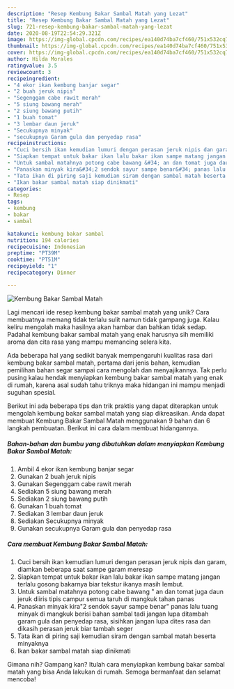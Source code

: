 ```yaml
---
description: "Resep Kembung Bakar Sambal Matah yang Lezat"
title: "Resep Kembung Bakar Sambal Matah yang Lezat"
slug: 721-resep-kembung-bakar-sambal-matah-yang-lezat
date: 2020-08-19T22:54:29.321Z
image: https://img-global.cpcdn.com/recipes/ea140d74ba7cf460/751x532cq70/kembung-bakar-sambal-matah-foto-resep-utama.jpg
thumbnail: https://img-global.cpcdn.com/recipes/ea140d74ba7cf460/751x532cq70/kembung-bakar-sambal-matah-foto-resep-utama.jpg
cover: https://img-global.cpcdn.com/recipes/ea140d74ba7cf460/751x532cq70/kembung-bakar-sambal-matah-foto-resep-utama.jpg
author: Hilda Morales
ratingvalue: 3.5
reviewcount: 3
recipeingredient:
- "4 ekor ikan kembung banjar segar"
- "2 buah jeruk nipis"
- "Segenggam cabe rawit merah"
- "5 siung bawang merah"
- "2 siung bawang putih"
- "1 buah tomat"
- "3 lembar daun jeruk"
- "Secukupnya minyak"
- "secukupnya Garam gula dan penyedap rasa"
recipeinstructions:
- "Cuci bersih ikan kemudian lumuri dengan perasan jeruk nipis dan garam, diamkan beberapa saat sampe garam meresap"
- "Siapkan tempat untuk bakar ikan lalu bakar ikan sampe matang jangan terlalu gosong bakarnya biar tekstur ikanya masih lembut."
- "Untuk sambal matahnya potong cabe bawang &#34; an dan tomat juga daun jeruk diiris tipis campur semua taruh di mangkuk tahan panas"
- "Panaskan minyak kira&#34;2 sendok sayur sampe benar&#34; panas lalu tuang minyak di mangkuk berisi bahan sambal tadi jangan lupa ditambah garam gula dan penyedap rasa, sisihkan jangan lupa dites rasa dan dikasih perasan jeruk biar tambah seger"
- "Tata ikan di piring saji kemudian siram dengan sambal matah beserta minyaknya"
- "Ikan bakar sambal matah siap dinikmati"
categories:
- Resep
tags:
- kembung
- bakar
- sambal

katakunci: kembung bakar sambal 
nutrition: 194 calories
recipecuisine: Indonesian
preptime: "PT39M"
cooktime: "PT51M"
recipeyield: "1"
recipecategory: Dinner

---
```



![Kembung Bakar Sambal Matah](https://img-global.cpcdn.com/recipes/ea140d74ba7cf460/751x532cq70/kembung-bakar-sambal-matah-foto-resep-utama.jpg)

Lagi mencari ide resep kembung bakar sambal matah yang unik? Cara membuatnya memang tidak terlalu sulit namun tidak gampang juga. Kalau keliru mengolah maka hasilnya akan hambar dan bahkan tidak sedap. Padahal kembung bakar sambal matah yang enak harusnya sih memiliki aroma dan cita rasa yang mampu memancing selera kita.



Ada beberapa hal yang sedikit banyak mempengaruhi kualitas rasa dari kembung bakar sambal matah, pertama dari jenis bahan, kemudian pemilihan bahan segar sampai cara mengolah dan menyajikannya. Tak perlu pusing kalau hendak menyiapkan kembung bakar sambal matah yang enak di rumah, karena asal sudah tahu triknya maka hidangan ini mampu menjadi suguhan spesial.


Berikut ini ada beberapa tips dan trik praktis yang dapat diterapkan untuk mengolah kembung bakar sambal matah yang siap dikreasikan. Anda dapat membuat Kembung Bakar Sambal Matah menggunakan 9 bahan dan 6 langkah pembuatan. Berikut ini cara dalam membuat hidangannya.

<!--inarticleads1-->

##### Bahan-bahan dan bumbu yang dibutuhkan dalam menyiapkan Kembung Bakar Sambal Matah:

1. Ambil 4 ekor ikan kembung banjar segar
1. Gunakan 2 buah jeruk nipis
1. Gunakan Segenggam cabe rawit merah
1. Sediakan 5 siung bawang merah
1. Sediakan 2 siung bawang putih
1. Gunakan 1 buah tomat
1. Sediakan 3 lembar daun jeruk
1. Sediakan Secukupnya minyak
1. Gunakan secukupnya Garam gula dan penyedap rasa




<!--inarticleads2-->

##### Cara membuat Kembung Bakar Sambal Matah:

1. Cuci bersih ikan kemudian lumuri dengan perasan jeruk nipis dan garam, diamkan beberapa saat sampe garam meresap
1. Siapkan tempat untuk bakar ikan lalu bakar ikan sampe matang jangan terlalu gosong bakarnya biar tekstur ikanya masih lembut.
1. Untuk sambal matahnya potong cabe bawang &#34; an dan tomat juga daun jeruk diiris tipis campur semua taruh di mangkuk tahan panas
1. Panaskan minyak kira&#34;2 sendok sayur sampe benar&#34; panas lalu tuang minyak di mangkuk berisi bahan sambal tadi jangan lupa ditambah garam gula dan penyedap rasa, sisihkan jangan lupa dites rasa dan dikasih perasan jeruk biar tambah seger
1. Tata ikan di piring saji kemudian siram dengan sambal matah beserta minyaknya
1. Ikan bakar sambal matah siap dinikmati




Gimana nih? Gampang kan? Itulah cara menyiapkan kembung bakar sambal matah yang bisa Anda lakukan di rumah. Semoga bermanfaat dan selamat mencoba!
